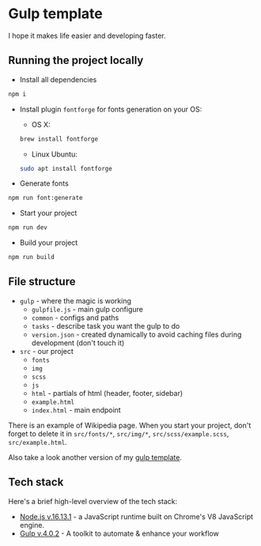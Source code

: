 # Gulp template

I hope it makes life easier and developing faster.

## Running the project locally

- Install all dependencies

```bash
npm i
```

- Install plugin `fontforge` for fonts generation on your OS:
  - OS X:

  ```bash
  brew install fontforge
  ```

  - Linux Ubuntu:

  ```bash
  sudo apt install fontforge
  ```

- Generate fonts

```bash
npm run font:generate
```  

- Start your project
  
```bash
npm run dev
```

- Build your project
  
```bash
npm run build
```

## File structure

- `gulp` - where the magic is working
  - `gulpfile.js` - main gulp configure
  - `common` - configs and paths
  - `tasks` - describe task you want the gulp to do
  - `version.json` - created dynamically to avoid caching files during development (don't touch it)
- `src` - our project
  - `fonts`
  - `img`
  - `scss`
  - `js`
  - `html` - partials of html (header, footer, sidebar)
  - `example.html`
  - `index.html` - main endpoint

There is an example of Wikipedia page. When you start your project, don't forget to delete it in `src/fonts/*`, `src/img/*`, `src/scss/example.scss`, `src/example.html`.

Also take a look another version of my [gulp template](https://github.com/themse/gulp-starter).

## Tech stack

Here's a brief high-level overview of the tech stack:

- [Node.js v.16.13.1](https://nodejs.org/) - a JavaScript runtime built on Chrome's V8 JavaScript engine.
- [Gulp v.4.0.2](https://gulpjs.com/) - A toolkit to automate & enhance your workflow
